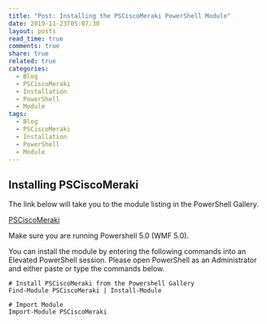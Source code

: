 ```yaml
---
title: "Post: Installing the PSCiscoMeraki PowerShell Module"
date: 2019-11-23T05:07:30
layout: posts
read_time: true
comments: true
share: true
related: true
categories:
  - Blog
  - PSCiscoMeraki
  - Installation
  - PowerShell
  - Module
tags:
  - Blog
  - PSCiscoMeraki
  - Installation
  - PowerShell
  - Module
---
```


## Installing PSCiscoMeraki

The link below will take you to the module listing in the PowerShell Gallery.

[PSCiscoMeraki](https://www.powershellgallery.com/packages/PSCiscoMeraki/1.0.0)

Make sure you are running Powershell 5.0 (WMF 5.0).

You can install the module by entering the following commands into an Elevated PowerShell session. Please open PowerShell as an Administrator and either paste or type the commands below.

    # Install PSCiscoMeraki from the Powershell Gallery
    Find-Module PSCiscoMeraki | Install-Module

    # Import Module
    Import-Module PSCiscoMeraki
